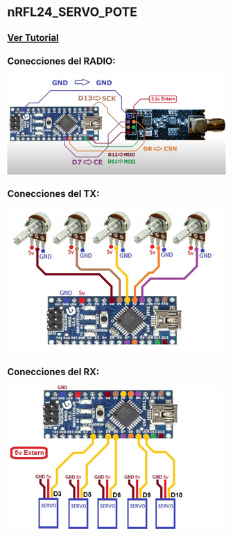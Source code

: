 # nRFL24_SERVO_POTE

## [Ver Tutorial]()

## Conecciones del RADIO:
![alt text](https://github.com/alfajor144/Alfa-Arduino/blob/master/nRFL24/nRF24L.jpg)

## Conecciones del TX:
![alt text](https://github.com/alfajor144/Alfa-Arduino/blob/master/nRFL24/nRFL24_SERVO_POTE/POTES.jpg)

## Conecciones del RX:
![alt text](https://github.com/alfajor144/Alfa-Arduino/blob/master/nRFL24/nRFL24_SERVO_POTE/Servos.jpg)
